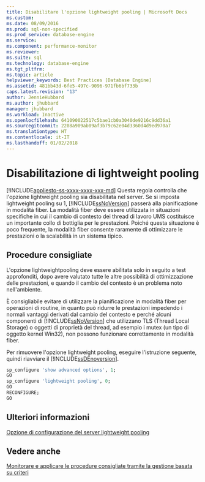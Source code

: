 ```yaml
---
title: Disabilitare l'opzione lightweight pooling | Microsoft Docs
ms.custom: 
ms.date: 08/09/2016
ms.prod: sql-non-specified
ms.prod_service: database-engine
ms.service: 
ms.component: performance-monitor
ms.reviewer: 
ms.suite: sql
ms.technology: database-engine
ms.tgt_pltfrm: 
ms.topic: article
helpviewer_keywords: Best Practices [Database Engine]
ms.assetid: 481bb43d-6fe5-497c-9096-971fb6bf733b
caps.latest.revision: "13"
author: JennieHubbard
ms.author: jhubbard
manager: jhubbard
ms.workload: Inactive
ms.openlocfilehash: 641090022517c5bae1cb0a3040de9216c9dd36a1
ms.sourcegitcommit: 2208a909ab09af3b79c62e04d3360d4d9ed970a7
ms.translationtype: HT
ms.contentlocale: it-IT
ms.lasthandoff: 01/02/2018
---
```

# <a name="disable-lightweight-pooling"></a>Disabilitazione di lightweight pooling
[!INCLUDE[appliesto-ss-xxxx-xxxx-xxx-md](../../includes/appliesto-ss-xxxx-xxxx-xxx-md.md)] Questa regola controlla che l'opzione lightweight pooling sia disabilitata nel server. Se si imposta lightweight pooling su 1, [!INCLUDE[ssNoVersion](../../includes/ssnoversion-md.md)] passerà alla pianificazione in modalità fiber. La modalità fiber deve essere utilizzata in situazioni specifiche in cui il cambio di contesto dei thread di lavoro UMS costituisce un importante collo di bottiglia per le prestazioni. Poiché questa situazione è poco frequente, la modalità fiber consente raramente di ottimizzare le prestazioni o la scalabilità in un sistema tipico.  
  
## <a name="best-practices-recommendations"></a>Procedure consigliate  
 L'opzione lightweightpooling deve essere abilitata solo in seguito a test approfonditi, dopo avere valutato tutte le altre possibilità di ottimizzazione delle prestazioni, e quando il cambio del contesto è un problema noto nell'ambiente.  
  
 È consigliabile evitare di utilizzare la pianificazione in modalità fiber per operazioni di routine, in quanto può ridurre le prestazioni impedendo i normali vantaggi derivati dal cambio del contesto e perché alcuni componenti di [!INCLUDE[ssNoVersion](../../includes/ssnoversion-md.md)] che utilizzano TLS (Thread Local Storage) o oggetti di proprietà del thread, ad esempio i mutex (un tipo di oggetto kernel Win32), non possono funzionare correttamente in modalità fiber.  
  
 Per rimuovere l'opzione lightweight pooling, eseguire l'istruzione seguente, quindi riavviare il [!INCLUDE[ssDEnoversion](../../includes/ssdenoversion-md.md)].  
  
```sql  
sp_configure 'show advanced options', 1;  
GO  
sp_configure 'lightweight pooling', 0;  
GO  
RECONFIGURE;  
GO  
```  
  
## <a name="for-more-information"></a>Ulteriori informazioni  
 [Opzione di configurazione del server lightweight pooling](../../database-engine/configure-windows/lightweight-pooling-server-configuration-option.md)  
  
## <a name="see-also"></a>Vedere anche  
 [Monitorare e applicare le procedure consigliate tramite la gestione basata su criteri](../../relational-databases/policy-based-management/monitor-and-enforce-best-practices-by-using-policy-based-management.md)  
  
  
